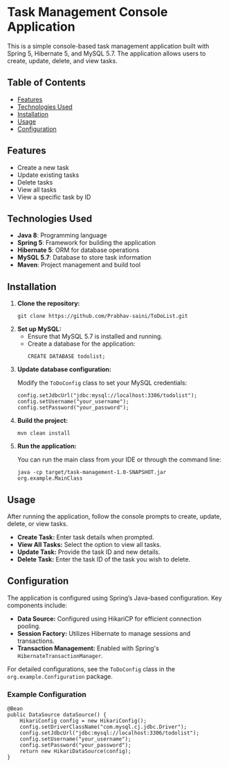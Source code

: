 <!DOCTYPE html>
<html lang="en">
<body>

<h1>Task Management Console Application</h1>

<p>This is a simple console-based task management application built with Spring 5, Hibernate 5, and MySQL 5.7. The application allows users to create, update, delete, and view tasks.</p>

<h2>Table of Contents</h2>
<ul>
    <li><a href="#features">Features</a></li>
    <li><a href="#technologies-used">Technologies Used</a></li>
    <li><a href="#installation">Installation</a></li>
    <li><a href="#usage">Usage</a></li>
    <li><a href="#configuration">Configuration</a></li>
</ul>

<h2 id="features">Features</h2>
<ul>
    <li>Create a new task</li>
    <li>Update existing tasks</li>
    <li>Delete tasks</li>
    <li>View all tasks</li>
    <li>View a specific task by ID</li>
</ul>

<h2 id="technologies-used">Technologies Used</h2>
<ul>
    <li><strong>Java 8</strong>: Programming language</li>
    <li><strong>Spring 5</strong>: Framework for building the application</li>
    <li><strong>Hibernate 5</strong>: ORM for database operations</li>
    <li><strong>MySQL 5.7</strong>: Database to store task information</li>
    <li><strong>Maven</strong>: Project management and build tool</li>
</ul>

<h2 id="installation">Installation</h2>
<ol>
    <li><strong>Clone the repository:</strong>
        <pre><code>git clone https://github.com/Prabhav-saini/ToDoList.git</code></pre>
    </li>
    <li><strong>Set up MySQL:</strong>
        <ul>
            <li>Ensure that MySQL 5.7 is installed and running.</li>
            <li>Create a database for the application:
                <pre><code>CREATE DATABASE todolist;</code></pre>
            </li>
        </ul>
    </li>
    <li><strong>Update database configuration:</strong>
        <p>Modify the <code>ToDoConfig</code> class to set your MySQL credentials:</p>
        <pre><code>config.setJdbcUrl("jdbc:mysql://localhost:3306/todolist");
config.setUsername("your_username");
config.setPassword("your_password");</code></pre>
    </li>
    <li><strong>Build the project:</strong>
        <pre><code>mvn clean install</code></pre>
    </li>
    <li><strong>Run the application:</strong>
        <p>You can run the main class from your IDE or through the command line:</p>
        <pre><code>java -cp target/task-management-1.0-SNAPSHOT.jar org.example.MainClass</code></pre>
    </li>
</ol>

<h2 id="usage">Usage</h2>
<p>After running the application, follow the console prompts to create, update, delete, or view tasks.</p>
<ul>
    <li><strong>Create Task:</strong> Enter task details when prompted.</li>
    <li><strong>View All Tasks:</strong> Select the option to view all tasks.</li>
    <li><strong>Update Task:</strong> Provide the task ID and new details.</li>
    <li><strong>Delete Task:</strong> Enter the task ID of the task you wish to delete.</li>
</ul>

<h2 id="configuration">Configuration</h2>
<p>The application is configured using Spring’s Java-based configuration. Key components include:</p>
<ul>
    <li><strong>Data Source:</strong> Configured using HikariCP for efficient connection pooling.</li>
    <li><strong>Session Factory:</strong> Utilizes Hibernate to manage sessions and transactions.</li>
    <li><strong>Transaction Management:</strong> Enabled with Spring's <code>HibernateTransactionManager</code>.</li>
</ul>
<p>For detailed configurations, see the <code>ToDoConfig</code> class in the <code>org.example.Configuration</code> package.</p>

<h3>Example Configuration</h3>
<pre><code>@Bean
public DataSource dataSource() {
    HikariConfig config = new HikariConfig();
    config.setDriverClassName("com.mysql.cj.jdbc.Driver");
    config.setJdbcUrl("jdbc:mysql://localhost:3306/todolist");
    config.setUsername("your_username");
    config.setPassword("your_password");
    return new HikariDataSource(config);
}</code></pre>

</body>
</html>

